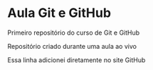 # Aula Git e GitHub
 Primeiro repositório do curso de Git e GitHub

Repositório criado durante uma aula ao vivo

Essa linha adicionei diretamente no site GitHub
